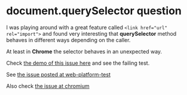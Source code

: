 # document.querySelector question

I was playing around with a great feature called ```<link href="url" rel="import">``` and found very interesting that __querySelector__ method behaves in different ways depending on the caller.

At least in __Chrome__ the selector behaves in an unexpected way.

Check [the demo of this issue here](http://queryselector-question.m3c.space/) and see the failing test.

See [the issue posted at web-platform-test](https://github.com/w3c/web-platform-tests/issues/3301)

Also check [the issue at chromium](https://bugs.chromium.org/p/chromium/issues/detail?id=628880)
